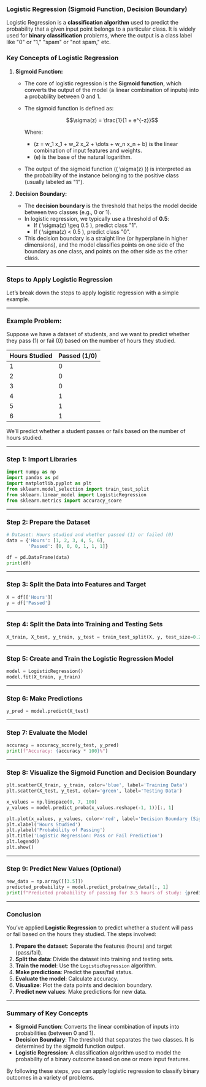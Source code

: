 ### **Logistic Regression (Sigmoid Function, Decision Boundary)**

Logistic Regression is a **classification algorithm** used to predict the probability that a given input point belongs to a particular class. It is widely used for **binary classification** problems, where the output is a class label like "0" or "1," "spam" or "not spam," etc.

### **Key Concepts of Logistic Regression**

1. **Sigmoid Function:**
   - The core of logistic regression is the **Sigmoid function**, which converts the output of the model (a linear combination of inputs) into a probability between 0 and 1.
   - The sigmoid function is defined as:

     ```math
     \sigma(z) = \frac{1}{1 + e^{-z}}
     ```

     Where:
     - \(z = w_1 x_1 + w_2 x_2 + \dots + w_n x_n + b\) is the linear combination of input features and weights.
     - \(e\) is the base of the natural logarithm.

   - The output of the sigmoid function (\( \sigma(z) \)) is interpreted as the probability of the instance belonging to the positive class (usually labeled as "1").
   
2. **Decision Boundary:**
   - The **decision boundary** is the threshold that helps the model decide between two classes (e.g., 0 or 1).
   - In logistic regression, we typically use a threshold of **0.5**:
     - If \( \sigma(z) \geq 0.5 \), predict class "1".
     - If \( \sigma(z) < 0.5 \), predict class "0".
   - This decision boundary is a straight line (or hyperplane in higher dimensions), and the model classifies points on one side of the boundary as one class, and points on the other side as the other class.

---

### **Steps to Apply Logistic Regression**

Let’s break down the steps to apply logistic regression with a simple example.

---

### **Example Problem:**
Suppose we have a dataset of students, and we want to predict whether they pass (1) or fail (0) based on the number of hours they studied.

| Hours Studied | Passed (1/0) |
|---------------|--------------|
| 1             | 0            |
| 2             | 0            |
| 3             | 0            |
| 4             | 1            |
| 5             | 1            |
| 6             | 1            |

We’ll predict whether a student passes or fails based on the number of hours studied.

---

### **Step 1: Import Libraries**

```python
import numpy as np
import pandas as pd
import matplotlib.pyplot as plt
from sklearn.model_selection import train_test_split
from sklearn.linear_model import LogisticRegression
from sklearn.metrics import accuracy_score
```

---

### **Step 2: Prepare the Dataset**

```python
# Dataset: Hours studied and whether passed (1) or failed (0)
data = {'Hours': [1, 2, 3, 4, 5, 6],
        'Passed': [0, 0, 0, 1, 1, 1]}

df = pd.DataFrame(data)
print(df)
```

---

### **Step 3: Split the Data into Features and Target**

```python
X = df[['Hours']]
y = df['Passed']
```

---

### **Step 4: Split the Data into Training and Testing Sets**

```python
X_train, X_test, y_train, y_test = train_test_split(X, y, test_size=0.2, random_state=42)
```

---

### **Step 5: Create and Train the Logistic Regression Model**

```python
model = LogisticRegression()
model.fit(X_train, y_train)
```

---

### **Step 6: Make Predictions**

```python
y_pred = model.predict(X_test)
```

---

### **Step 7: Evaluate the Model**

```python
accuracy = accuracy_score(y_test, y_pred)
print(f"Accuracy: {accuracy * 100}%")
```

---

### **Step 8: Visualize the Sigmoid Function and Decision Boundary**

```python
plt.scatter(X_train, y_train, color='blue', label='Training Data')
plt.scatter(X_test, y_test, color='green', label='Testing Data')

x_values = np.linspace(0, 7, 100)
y_values = model.predict_proba(x_values.reshape(-1, 1))[:, 1]

plt.plot(x_values, y_values, color='red', label='Decision Boundary (Sigmoid)')
plt.xlabel('Hours Studied')
plt.ylabel('Probability of Passing')
plt.title('Logistic Regression: Pass or Fail Prediction')
plt.legend()
plt.show()
```

---

### **Step 9: Predict New Values (Optional)**

```python
new_data = np.array([[3.5]])
predicted_probability = model.predict_proba(new_data)[:, 1]
print(f"Predicted probability of passing for 3.5 hours of study: {predicted_probability[0]:.2f}")
```

---

### **Conclusion**

You’ve applied **Logistic Regression** to predict whether a student will pass or fail based on the hours they studied. The steps involved:

1. **Prepare the dataset**: Separate the features (hours) and target (pass/fail).
2. **Split the data**: Divide the dataset into training and testing sets.
3. **Train the model**: Use the `LogisticRegression` algorithm.
4. **Make predictions**: Predict the pass/fail status.
5. **Evaluate the model**: Calculate accuracy.
6. **Visualize**: Plot the data points and decision boundary.
7. **Predict new values**: Make predictions for new data.

---

### **Summary of Key Concepts**

- **Sigmoid Function**: Converts the linear combination of inputs into probabilities (between 0 and 1).
- **Decision Boundary**: The threshold that separates the two classes. It is determined by the sigmoid function output.
- **Logistic Regression**: A classification algorithm used to model the probability of a binary outcome based on one or more input features.

By following these steps, you can apply logistic regression to classify binary outcomes in a variety of problems.
